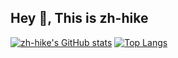 ## Hey 👋, This is zh-hike
[![zh-hike's GitHub stats](https://github-readme-stats.vercel.app/api?username=zh-hike)](https://github.com/zh-hike/zh-hike)
[![Top Langs](https://github-readme-stats.vercel.app/api/top-langs/?username=zh-hike&layout=compact)](https://github.com/zh-hike/zh-hike)
